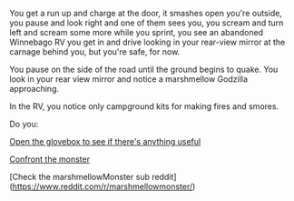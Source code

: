 You get a run up and charge at the door, it smashes open you're outside, you pause
and look right and one of them sees you, you scream and turn left and scream some more
while you sprint, you see an abandoned Winnebago RV you get in and drive looking in your 
rear-view mirror at the carnage behind you, but you're safe, for now.

You pause on the side of the road until the ground begins to quake. You look in your rear
view mirror and notice a marshmellow Godzilla approaching.

In the RV, you notice only campground kits for making fires and smores.

Do you:

[Open the glovebox to see if there's anything useful](eagle-5/liquid-schwartz.md)

[Confront the monster](../../robot-army/robots-everywhere.md)

[Check the marshmellowMonster sub reddit]  (https://www.reddit.com/r/marshmellowmonster/)
